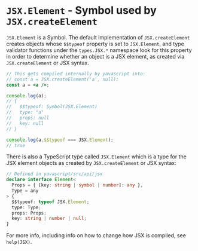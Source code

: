 # `JSX.Element` - Symbol used by `JSX.createElement`

`JSX.Element` is a Symbol. The default implementation of `JSX.createElement` creates objects whose `$$typeof` property is set to `JSX.Element`, and type validator functions under the `types.JSX.*` namespace look for this property in order to determine whether an object is a JSX element, as created via `JSX.createElement` or JSX syntax.

```jsx
// This gets compiled internally by yavascript into:
// const a = JSX.createElement('a', null);
const a = <a />;

console.log(a);
// {
//   $$typeof: Symbol(JSX.Element)
//   type: "a"
//   props: null
//   key: null
// }

console.log(a.$$typeof === JSX.Element);
// true
```

There is also a TypeScript type called `JSX.Element` which is a type for the JSX element objects as created by `JSX.createElement` or JSX syntax:

```ts
// Defined in yavascript/src/api/jsx
declare interface Element<
  Props = { [key: string | symbol | number]: any },
  Type = any
> {
  $$typeof: typeof JSX.Element;
  type: Type;
  props: Props;
  key: string | number | null;
}
```

For more info, including info on how to change how JSX is compiled, see `help(JSX)`.
